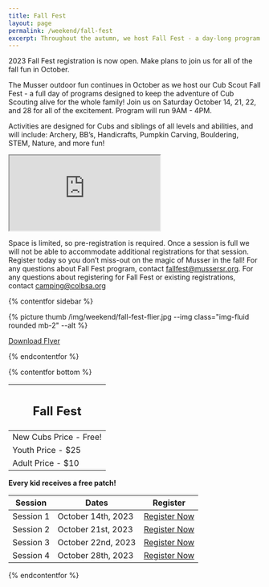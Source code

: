 ```yaml
---
title: Fall Fest
layout: page
permalink: /weekend/fall-fest
excerpt: Throughout the autumn, we host Fall Fest - a day-long program that keeps the adventure of Cub Scouting and Cub Camp happening for the whole family!
---
```


<div class="alert alert-warning" role="alert">2023 Fall Fest registration is now open. Make plans to join us for all of the fall fun in October.</div>

The Musser outdoor fun continues in October as we host our Cub Scout Fall Fest - a full day of programs designed to keep the adventure of Cub Scouting alive for the whole family! Join us on Saturday October 14, 21, 22, and 28 for all of the excitement. Program will run 9AM - 4PM.

Activities are designed for Cubs and siblings of all levels and abilities, and will include: Archery, BB’s, Handicrafts, Pumpkin Carving, Bouldering, STEM, Nature, and more fun!

<div class="embed-responsive embed-responsive-16by9 col-10 offset-1 my-5">
  <iframe class="embed-responsive-item" src="https://www.youtube.com/embed/-WOq4mruCgY" allow="accelerometer; autoplay; encrypted-media; gyroscope; picture-in-picture" allowfullscreen></iframe>
</div>

<p class="text-danger">Space is limited, so pre-registration is required. Once a session is full we will not be able to accommodate additional registrations for that session. Register today so you don’t miss-out on the magic of Musser in the fall! For any questions about Fall Fest program, contact <a href="mailto:fallfest@mussersr.org">fallfest@mussersr.org</a>. For any questions about registering for Fall Fest or existing registrations, contact <a href="mailto:camping@colbsa.org">camping@colbsa.org</a></p>

{% contentfor sidebar %}

{% picture thumb /img/weekend/fall-fest-flier.jpg --img class="img-fluid rounded mb-2" --alt %}

<a href="/files/weekend_details/FallFest2023.pdf" class="btn btn-block btn-primary my-3" download>Download Flyer</a>

{% endcontentfor %}

{% contentfor bottom %}

<div class="row"> 
  <div class="col">
    <table class="table table-striped my-3 text-center">
      <thead class="text-center">
        <tr>
          <th scope="col"><h2 class="my-0">Fall Fest</h2></th>
        </tr>
      </thead>
      <tbody>
          <tr>
            <td>New Cubs Price - Free!</td>
          </tr>
          <tr>
            <td>Youth Price - $25</td>
          </tr>
          <tr>
            <td>Adult Price - $10</td>
          </tr>
      </tbody>
    </table>
    <div class="text-center mb-4">
      <strong>Every kid receives a free patch!</strong><br>
    </div>
  </div> 
  <div class="col">
    <table class="table table-striped my-3 text-center">
      <thead>
        <tr>
          <th scope="col">Session</th>
          <th scope="col">Dates</th>
          <th scope="col">Register</th>
        </tr>
      </thead>
      <tbody>
          <tr>
            <td>Session 1</td>
            <td>October 14th, 2023</td>
            <td><a class="btn btn-primary btn-block" href="https://scoutingevent.com/525-73425-180587">Register Now</a></td>
          </tr>
          <tr>
            <td>Session 2</td>
            <td>October 21st, 2023</td>
            <td><a class="btn btn-primary btn-block" href="https://scoutingevent.com/525-73425-180588">Register Now</a></td>
          </tr>
          <tr>
            <td>Session 3</td>
            <td>October 22nd, 2023</td>
            <td><a class="btn btn-primary btn-block" href="https://scoutingevent.com/525-73425-180590">Register Now</a></td>
          </tr>
          <tr>
            <td>Session 4</td>
            <td>October 28th, 2023</td>
            <td><a class="btn btn-primary btn-block" href="https://scoutingevent.com/525-73425-180589">Register Now</a></td>
          </tr>
      </tbody>
    </table>
  </div>
</div>

{% endcontentfor %}
